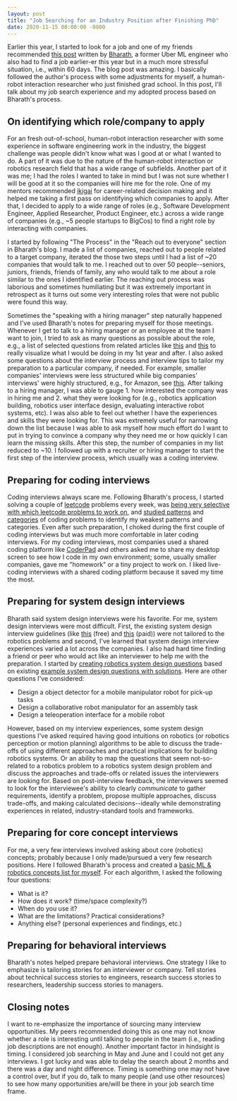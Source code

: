 ```yaml
---
layout: post
title: "Job Searching for an Industry Position after Finishing PhD"
date: 2020-11-15 00:00:00 -0800
---
```


Earlier this year, I started to look for a job and one of my friends recommended [this post](https://bharathpbhat.github.io/2020/09/19/laid-off-now-what.html) written by [Bharath](https://twitter.com/bharathpbhat), a former Uber ML engineer who also had to find a job earlier-er this year but in a much more stressful situation, i.e., within 60 days.
The blog post was amazing.
I basically followed the author's process with some adjustments for myself, a human-robot interaction researcher who just finished grad school.
In this post, I'll talk about my job search experience and my adopted process based on Bharath's process.

## On identifying which role/company to apply

For an fresh out-of-school, human-robot interaction researcher with some experience in software engineering work in the industry, the biggest challenge was people didn't know what was I good at or what I wanted to do.
A part of it was due to the nature of the human-robot interaction or robotics research field that has a wide range of subfields.
Another part of it was me; I had the roles I wanted to take in mind but I was not sure whether I will be good at it so the companies will hire me for the role.
One of my mentors recommended [ikigai](https://medium.com/thrive-global/ikigai-the-japanese-secret-to-a-long-and-happy-life-might-just-help-you-live-a-more-fulfilling-9871d01992b7) for career-related decision making and it helped me taking a first pass on identifying which companies to apply.
After that, I decided to apply to a wide range of roles (e.g., Software Development Engineer, Applied Researcher, Product Engineer, etc.) across a wide range of companies (e.g., ~5 people startups to BigCos) to find a right role by interacting with companies.

I started by following "The Process" in the "Reach out to everyone" section in Bharath's blog.
I made a list of companies, reached out to people related to a target company, iterated the those two steps until I had a list of ~20 companies that would talk to me.
I reached out to over 50 people--seniors, juniors, friends, friends of family, any who would talk to me about a role similar to the ones I identified earlier.
The reaching out process was laborious and sometimes humiliating but it was extremely important in retrospect as it turns out some very interesting roles that were not public were found this way.

Sometimes the "speaking with a hiring manager" step naturally happened and I've used Bharath's notes for preparing myself for those meetings.
Whenever I get to talk to a hiring manager or an employee at the team I want to join, I tried to ask as many questions as possible about the role, e.g., a list of selected questions from related articles like [this](https://www.indeed.com/career-advice/interviewing/questions-to-ask-a-company) and [this](https://angel.co/blog/30-questions-to-ask-before-joining-a-startup) to really visualize what I would be doing in my 1st year and after.
I also asked some questions about the interview process and interview tips to tailor my preparation to a particular company, if needed.
For example, smaller companies' interviews were less structured while big companies' interviews' were highly structured, e.g., for Amazon, see [this](https://www.amazon.jobs/en/landing_pages/in-person-interview).
After talking to a hiring manager, I was able to gauge 1. how interested the company was in hiring me and 2. what they were looking for (e.g., robotics application building, robotics user interface design, evaluating interactive robot systems, etc).
I was also able to feel out whether I have the experiences and skills they were looking for.
This was extremely useful for narrowing down the list because I was able to ask myself how much effort do I want to put in trying to convince a company why they need me or how quickly I can learn the missing skills.
After this step, the number of companies in my list reduced to ~10.
I followed up with a recruiter or hiring manager to start the first step of the interview process, which usually was a coding interview.

## Preparing for coding interviews

Coding interviews always scare me.
Following Bharath's process, I started solving a couple of [leetcode](https://leetcode.com/) problems every week, was [being very selective with which leetcode problems to work on](https://youtu.be/GbyXxUDVeAo?t=105), and [studied patterns](https://medium.com/hackernoon/14-patterns-to-ace-any-coding-interview-question-c5bb3357f6ed#9cb9) and [categories](https://twitter.com/sunilc_/status/1304722881503395840) of coding problems to identify my weakest patterns and categories.
Even after such preparation, I choked during the first couple of coding interviews but was much more comfortable in later coding interviews.
For my coding interviews, most companies used a shared coding platform like [CoderPad](https://coderpad.io/) and others asked me to share my desktop screen to see how I code in my own environment; some, usually smaller companies, gave me "homework" or a tiny project to work on.
I liked live-coding interviews with a shared coding platform because it saved my time the most.

## Preparing for system design interviews

Bharath said system design interviews were his favorite.
For me, system design interviews were most difficult.
First, the existing system design interview guidelines (like [this](https://github.com/donnemartin/system-design-primer) (free) and [this](https://www.educative.io/courses/grokking-the-system-design-interview) (paid)) were not tailored to the robotics problems and second, I've learned that system design interview experiences varied a lot across the companies.
I also had hard time finding a friend or peer who would act like an interviewer to help me with the preparation.
I started by [creating robotics system design questions](https://docs.google.com/document/d/14ePsRiubmrbnK3Pm2ETaA9PYNDun24l8XgGR44ILyC4/edit?usp=sharing) based on existing [example system design questions with solutions](https://github.com/donnemartin/system-design-primer#system-design-interview-questions-with-solutions).
Here are other questions I've considered:

- Design a object detector for a mobile manipulator robot for pick-up tasks
- Design a collaborative robot manipulator for an assembly task
- Design a teleoperation interface for a mobile robot

However, based on my interview experiences, some system design questions I've asked required having good intuitions on robotics (or robotics perception or motion planning) algorithms to be able to discuss the trade-offs of using different approaches and practical implications for building robotics systems.
Or an ability to map the questions that seem not-so-related to a robotics problem to a robotics system design problem and discuss the approaches and trade-offs or related issues the interviewers are looking for.
Based on post-interview feedback, the interviewers seemed to look for the interviewee's ability to clearly _communicate_ to gather requirements, identify a problem, propose multiple approaches, discuss trade-offs, and making calculated decisions--ideally while demonstrating experiences in related, industry-standard tools and frameworks.

<!-- TODO: list more example questions -->

## Preparing for core concept interviews

For me, a very few interviews involved asking about core (robotics) concepts; probably because I only made/pursued a very few research positions.
Here I followed Bharath's process and created a [basic ML & robotics concepts list for myself](https://docs.google.com/document/d/1q3_Vu2BdXFafyGuRM4I1HHtWo-Gd041rvC04FytmG9U/edit?usp=sharing).
For each algorithm, I asked the following four questions:

- What is it?
- How does it work? (time/space complexity?)
- When do you use it?
- What are the limitations? Practical considerations?
- Anything else? (personal experiences and findings, etc.)

## Preparing for behavioral interviews

Bharath's notes helped prepare behavioral interviews.
One strategy I like to emphasize is tailoring stories for an interviewer or company.
Tell stories about technical success stories to engineers, research success stories to researchers, leadership success stories to managers.

## Closing notes

I want to re-emphasize the importance of sourcing many interview opportunities.
My peers recommended doing this as one may not know whether a role is interesting until talking to people in the team (i.e., reading job descriptions are not enough).
Another important factor in hindsight is timing.
I considered job searching in May and June and I could not get any interviews.
I got lucky and was able to delay the search about 2 months and there was a day and night difference.
Timing is something one may not have a control over, but if you do, talk to many people (and use other resources) to see how many opportunities are/will be there in your job search time frame.
